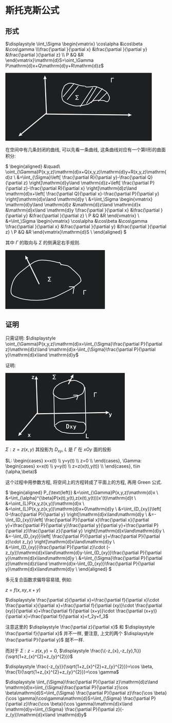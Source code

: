 # 斯托克斯公式

## 形式

$\displaystyle \iint_\Sigma \begin{vmatrix}	\cos\alpha &\cos\beta &\cos\gamma \\\frac{\partial }{\partial x}  &\frac{\partial }{\partial y}  &\frac{\partial }{\partial z}  \\	P &Q &R \end{vmatrix}\mathrm{d}S=\oint_\Gamma P\mathrm{d}x+Q\mathrm{d}y+R\mathrm{d}z$

![](images/2021-05-14-09-21-49.png)

在空间中有几条封闭的曲线, 可以先看一条曲线, 这条曲线对应有一个第Ⅱ形的曲面积分:

$
\begin{aligned}
&\quad\ \oint_{\Gamma}P(x,y,z)\mathrm{d}x+Q(x,y,z)\mathrm{d}y+R(x,y,z)\mathrm{d}z \\
&=\iint_{\Sigma}\left[ \frac{\partial R}{\partial y}-\frac{\partial Q}{\partial z} \right]\mathrm{d}y\land \mathrm{d}z+\left[ \frac{\partial P}{\partial z}-\frac{\partial R}{\partial x} \right]\mathrm{d}z\land \mathrm{d}x+\left[ \frac{\partial Q}{\partial x}-\frac{\partial P}{\partial y} \right]\mathrm{d}x\land \mathrm{d}y  \\
&=\iint_\Sigma \begin{vmatrix}	\mathrm{d}y\land \mathrm{d}z &\mathrm{d}z\land \mathrm{d}x &\mathrm{d}x\land \mathrm{d}y \\\frac{\partial }{\partial x}  &\frac{\partial }{\partial y}  &\frac{\partial }{\partial z}  \\	P &Q &R \end{vmatrix} \\
&=\iint_\Sigma \begin{vmatrix}	\cos\alpha &\cos\beta &\cos\gamma \\\frac{\partial }{\partial x}  &\frac{\partial }{\partial y}  &\frac{\partial }{\partial z}  \\	P &Q &R \end{vmatrix}\mathrm{d}S \\
\end{aligned}
$

其中 $\Gamma$ 的取向与 $\Sigma$ 的侧满足右手规则.

![](images/2021-05-14-09-30-13.png)

## 证明

只需证明: $\displaystyle \oint_{\Gamma}P(x,y,z)\mathrm{d}x=\iint_{\Sigma}\frac{\partial P}{\partial z}\mathrm{d}z\land \mathrm{d}x-\iint_{\Sigma}\frac{\partial P}{\partial y}\mathrm{d}x\land \mathrm{d}y$

证明:

![](images/2021-05-14-09-34-59.png)

$\Sigma: z=z(x,y)$ 其投影为 $D_{xy}$, $L$ 是 $\Gamma$ 在 $xOy$ 面的投影

$L: \begin{cases}
    x=x(t) \\
    y=y(t) \\
    z=0 \\
\end{cases},
\Gamma: \begin{cases}
    x=x(t) \\
    y=y(t) \\
    z=z(x(t),y(t)) \\
\end{cases},
t\in (\alpha,\beta)$

这个过程中用参数方程, 将空间上的方程转成了平面上的方程, 再用 Green 公式.

$
\begin{aligned}
P_{\text{left}} &=\oint_{\Gamma}P(x,y,z)\mathrm{d}x \\
&=\int_{\alpha}^{\beta}P(x(t),y(t),z(x(t),y(t)))x'(t)\mathrm{d}t \\
&=\oint_{L}P(x,y,z(x,y))\mathrm{d}x \\
&=\oint_{L}P(x,y,z(x,y))\mathrm{d}x+0\mathrm{d}y \\
&=\iint_{D_{xy}}\left[ 0-\frac{\partial P}{\partial y} \right]\mathrm{d}x\land\mathrm{d}y \\
&=-\iint_{D_{xy}}\left[ \frac{\partial P}{\partial x}\frac{\partial x}{\partial y}+\frac{\partial P}{\partial y}\frac{\partial y}{\partial y}+\frac{\partial P}{\partial z}\frac{\partial z}{\partial y} \right]\mathrm{d}x\land\mathrm{d}y \\
&=-\iint_{D_{xy}}\left[ \frac{\partial P}{\partial y}+\frac{\partial P}{\partial z}\cdot z_{y} \right]\mathrm{d}x\land\mathrm{d}y \\
&=\iint_{D_{xy}}\frac{\partial P}{\partial z}\cdot (-z_{y})\mathrm{d}x\land\mathrm{d}y-\iint_{D_{xy}}\frac{\partial P}{\partial y}\mathrm{d}x\land\mathrm{d}y \\
&=\iint_{\Sigma}\frac{\partial P}{\partial z}\mathrm{d}z\land \mathrm{d}x-\iint_{D_{xy}}\frac{\partial P}{\partial y}\mathrm{d}x\land\mathrm{d}y \\
\end{aligned}
$

多元复合函数求偏导容易错, 例如:

$z=f(x,xy,x+y)$

$\displaystyle \frac{\partial z}{\partial x}=\frac{\partial f}{\partial x}\cdot \frac{\partial x}{\partial x}+\frac{\partial f}{\partial (xy)}\cdot \frac{\partial (xy)}{\partial x}+\frac{\partial f}{\partial (x+y)}\cdot \frac{\partial (x+y)}{\partial x}=\frac{\partial f}{\partial x}+f_2y+f_3$

注意这里的 $\displaystyle \frac{\partial z}{\partial x}$ 和 $\displaystyle \frac{\partial f}{\partial x}$ 并不一样, 要注意, 上文的两个 $\displaystyle \frac{\partial P}{\partial y}$ 就不一样.

而对于 $\Sigma: z-z(x,y)=0$, $\displaystyle \frac{\{-z_{x},-z_{y},1\}}{\sqrt{1+z_{x}^{2}+z_{y}^{2}}}$

$\displaystyle \frac{-z_{y}}{\sqrt{1+z_{x}^{2}+z_{y}^{2}}}=\cos \beta, \frac{1}{\sqrt{1+z_{x}^{2}+z_{y}^{2}}}=\cos \gamma$

$\displaystyle \iint_{\Sigma}\frac{\partial P}{\partial z}\mathrm{d}z\land \mathrm{d}x=\iint_{\Sigma}\frac{\partial P}{\partial z}\cos \beta\mathrm{d}S=\iint_{\Sigma} \frac{\partial P}{\partial z}\frac{\cos \beta}{\cos \gamma}\cos\gamma\mathrm{d}S=\iint_{\Sigma} \frac{\partial P}{\partial z}\frac{\cos \beta}{\cos \gamma}\mathrm{d}x\land \mathrm{d}y=\iint_{\Sigma} \frac{\partial P}{\partial z}(-z_{y})\mathrm{d}x\land \mathrm{d}y$

